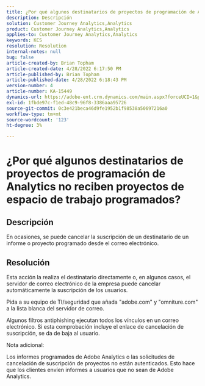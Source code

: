 ```yaml
---
title: ¿Por qué algunos destinatarios de proyectos de programación de Analytics no reciben proyectos de espacio de trabajo programados?
description: Descripción
solution: Customer Journey Analytics,Analytics
product: Customer Journey Analytics,Analytics
applies-to: Customer Journey Analytics,Analytics
keywords: KCS
resolution: Resolution
internal-notes: null
bug: false
article-created-by: Brian Topham
article-created-date: 4/28/2022 6:17:50 PM
article-published-by: Brian Topham
article-published-date: 4/28/2022 6:18:43 PM
version-number: 4
article-number: KA-15449
dynamics-url: https://adobe-ent.crm.dynamics.com/main.aspx?forceUCI=1&pagetype=entityrecord&etn=knowledgearticle&id=9a1ed07d-1fc7-ec11-a7b6-0022480a1b03
exl-id: 1fbde97c-f1ed-48c9-96f8-3386aaa95726
source-git-commit: 0c3e421beca46d9fe1952b1f98538a50697216a0
workflow-type: tm+mt
source-wordcount: '123'
ht-degree: 3%

---
```


# ¿Por qué algunos destinatarios de proyectos de programación de Analytics no reciben proyectos de espacio de trabajo programados?

## Descripción


En ocasiones, se puede cancelar la suscripción de un destinatario de un informe o proyecto programado desde el correo electrónico.


## Resolución


Esta acción la realiza el destinatario directamente o, en algunos casos, el servidor de correo electrónico de la empresa puede cancelar automáticamente la suscripción de los usuarios.

Pida a su equipo de TI/seguridad que añada &quot;adobe.com&quot; y &quot;omniture.com&quot; a la lista blanca del servidor de correo.

Algunos filtros antiphishing ejecutan todos los vínculos en un correo electrónico. Si esta comprobación incluye el enlace de cancelación de suscripción, se da de baja al usuario.



Nota adicional:

Los informes programados de Adobe Analytics o las solicitudes de cancelación de suscripción de proyectos no están autenticados. Esto hace que los clientes envíen informes a usuarios que no sean de Adobe Analytics.

